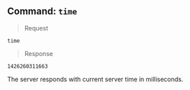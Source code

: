 ## Command: `time`

> Request

```
time
```

> Response

```
1426260311663
```

The server responds with current server time in milliseconds.
